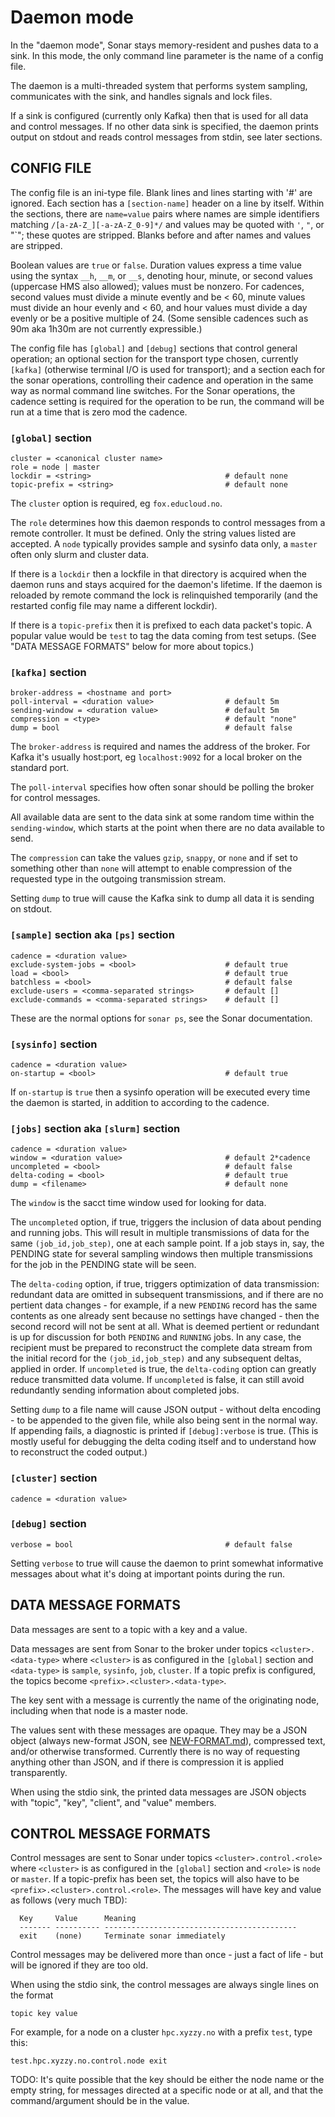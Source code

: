 # Daemon mode

In the "daemon mode", Sonar stays memory-resident and pushes data to a sink.  In this mode, the only
command line parameter is the name of a config file.

The daemon is a multi-threaded system that performs system sampling, communicates with the sink, and
handles signals and lock files.

If a sink is configured (currently only Kafka) then that is used for all data and control messages.
If no other data sink is specified, the daemon prints output on stdout and reads control messages
from stdin, see later sections.

## CONFIG FILE

The config file is an ini-type file.  Blank lines and lines starting with '#' are ignored.  Each
section has a `[section-name]` header on a line by itself.  Within the sections, there are
`name=value` pairs where names are simple identifiers matching `/[a-zA-Z_][-a-zA-Z_0-9]*/` and values
may be quoted with `'`, `"`, or "`"; these quotes are stripped.  Blanks before and after names and
values are stripped.

Boolean values are `true` or `false`.  Duration values express a time value using the syntax `__h`,
`__m`, or `__s`, denoting hour, minute, or second values (uppercase HMS also allowed); values must
be nonzero. For cadences, second values must divide a minute evently and be < 60, minute values must
divide an hour evenly and < 60, and hour values must divide a day evenly or be a positive multiple
of 24.  (Some sensible cadences such as 90m aka 1h30m are not currently expressible.)

The config file has `[global]` and `[debug]` sections that control general operation; an optional
section for the transport type chosen, currently `[kafka]` (otherwise terminal I/O is used for
transport); and a section each for the sonar operations, controlling their cadence and operation in
the same way as normal command line switches.  For the Sonar operations, the cadence setting is
required for the operation to be run, the command will be run at a time that is zero mod the
cadence.

### `[global]` section

```
cluster = <canonical cluster name>
role = node | master
lockdir = <string>                              # default none
topic-prefix = <string>                         # default none
```

The `cluster` option is required, eg `fox.educloud.no`.

The `role` determines how this daemon responds to control messages from a remote controller.  It
must be defined.  Only the string values listed are accepted.  A `node` typically provides sample
and sysinfo data only, a `master` often only slurm and cluster data.

If there is a `lockdir` then a lockfile in that directory is acquired when the daemon runs and stays
acquired for the daemon's lifetime.  If the daemon is reloaded by remote command the lock is
relinquished temporarily (and the restarted config file may name a different lockdir).

If there is a `topic-prefix` then it is prefixed to each data packet's topic.  A popular value would
be `test` to tag the data coming from test setups.  (See "DATA MESSAGE FORMATS" below for more about
topics.)

### `[kafka]` section

```
broker-address = <hostname and port>
poll-interval = <duration value>                # default 5m
sending-window = <duration value>               # default 5m
compression = <type>                            # default "none"
dump = bool                                     # default false
```

The `broker-address` is required and names the address of the broker.  For Kafka it's usually host:port,
eg `localhost:9092` for a local broker on the standard port.

The `poll-interval` specifies how often sonar should be polling the broker for control messages.

All available data are sent to the data sink at some random time within the `sending-window`, which
starts at the point when there are no data available to send.

The `compression` can take the values `gzip`, `snappy`, or `none` and if set to something other than
`none` will attempt to enable compression of the requested type in the outgoing transmission stream.

Setting `dump` to true will cause the Kafka sink to dump all data it is sending on stdout.

### `[sample]` section aka `[ps]` section

```
cadence = <duration value>
exclude-system-jobs = <bool>                    # default true
load = <bool>                                   # default true
batchless = <bool>                              # default false
exclude-users = <comma-separated strings>       # default []
exclude-commands = <comma-separated strings>    # default []
```

These are the normal options for `sonar ps`, see the Sonar documentation.

### `[sysinfo]` section

```
cadence = <duration value>
on-startup = <bool>                             # default true
```

If `on-startup` is `true` then a sysinfo operation will be executed every time the daemon is
started, in addition to according to the cadence.

### `[jobs]` section aka `[slurm]` section

```
cadence = <duration value>
window = <duration value>                       # default 2*cadence
uncompleted = <bool>                            # default false
delta-coding = <bool>                           # default true
dump = <filename>                               # default none
```

The `window` is the sacct time window used for looking for data.

The `uncompleted` option, if true, triggers the inclusion of data about pending and running jobs.
This will result in multiple transmissions of data for the same `(job_id,job_step)`, one at each
sample point.  If a job stays in, say, the PENDING state for several sampling windows then multiple
transmissions for the job in the PENDING state will be seen.

The `delta-coding` option, if true, triggers optimization of data transmission: redundant data are
omitted in subsequent transmissions, and if there are no pertient data changes - for example, if a
new `PENDING` record has the same contents as one already sent because no settings have changed -
then the second record will not be sent at all.  What is deemed pertient or redundant is up for
discussion for both `PENDING` and `RUNNING` jobs.  In any case, the recipient must be prepared to
reconstruct the complete data stream from the initial record for the `(job_id,job_step)` and any
subsequent deltas, applied in order.  If `uncompleted` is true, the `delta-coding` option can
greatly reduce transmitted data volume.  If `uncompleted` is false, it can still avoid redundantly
sending information about completed jobs.

Setting `dump` to a file name will cause JSON output - without delta encoding - to be appended to
the given file, while also being sent in the normal way.  If appending fails, a diagnostic is
printed if `[debug]:verbose` is true.  (This is mostly useful for debugging the delta coding itself
and to understand how to reconstruct the coded output.)

### `[cluster]` section

```
cadence = <duration value>
```

### `[debug]` section

```
verbose = bool                                  # default false
```

Setting `verbose` to true will cause the daemon to print somewhat informative messages about what
it's doing at important points during the run.

## DATA MESSAGE FORMATS

Data messages are sent to a topic with a key and a value.

Data messages are sent from Sonar to the broker under topics `<cluster>.<data-type>` where
`<cluster>` is as configured in the `[global]` section and `<data-type>` is `sample`, `sysinfo`,
`job`, `cluster`.  If a topic prefix is configured, the topics become
`<prefix>.<cluster>.<data-type>`.

The key sent with a message is currently the name of the originating node, including when that node
is a master node.

The values sent with these messages are opaque.  They may be a JSON object (always new-format JSON,
see [NEW-FORMAT.md](NEW-FORMAT.md)), compressed text, and/or otherwise transformed.  Currently there
is no way of requesting anything other than JSON, and if there is compression it is applied
transparently.

When using the stdio sink, the printed data messages are JSON objects with "topic", "key",
"client", and "value" members.

## CONTROL MESSAGE FORMATS

Control messages are sent to Sonar under topics `<cluster>.control.<role>` where `<cluster>` is as
configured in the `[global]` section and `<role>` is `node` or `master`.  If a topic-prefix has been set,
the topics will also have to be `<prefix>.<cluster>.control.<role>`.  The messages will have key and
value as follows (very much TBD):

```
  Key     Value      Meaning
  ------- ---------- -------------------------------------------
  exit    (none)     Terminate sonar immediately
```

Control messages may be delivered more than once - just a fact of life - but will be ignored if they
are too old.

When using the stdio sink, the control messages are always single lines on the format
```
topic key value
```
For example, for a node on a cluster `hpc.xyzzy.no` with a prefix `test`, type this:
```
test.hpc.xyzzy.no.control.node exit
```

TODO: It's quite possible that the key should be either the node name or the empty string, for
messages directed at a specific node or at all, and that the command/argument should be in the
value.
